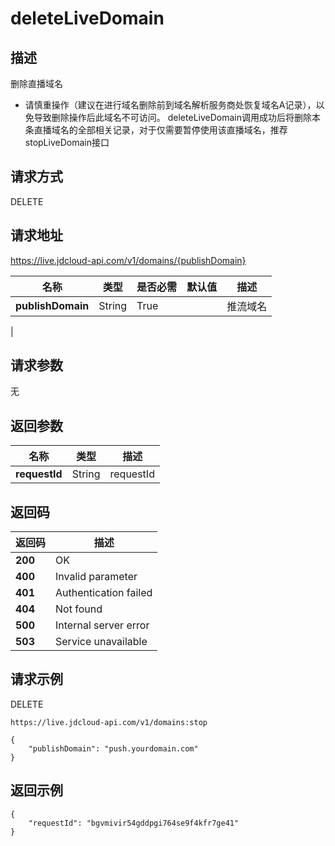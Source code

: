 # deleteLiveDomain


## 描述
删除直播域名
- 请慎重操作（建议在进行域名删除前到域名解析服务商处恢复域名A记录），以免导致删除操作后此域名不可访问。
  deleteLiveDomain调用成功后将删除本条直播域名的全部相关记录，对于仅需要暂停使用该直播域名，推荐stopLiveDomain接口


## 请求方式
DELETE

## 请求地址
https://live.jdcloud-api.com/v1/domains/{publishDomain}

|名称|类型|是否必需|默认值|描述|
|---|---|---|---|---|
|**publishDomain**|String|True| |推流域名
|

## 请求参数
无


## 返回参数
|名称|类型|描述|
|---|---|---|
|**requestId**|String|requestId|


## 返回码
|返回码|描述|
|---|---|
|**200**|OK|
|**400**|Invalid parameter|
|**401**|Authentication failed|
|**404**|Not found|
|**500**|Internal server error|
|**503**|Service unavailable|

## 请求示例
DELETE
```
https://live.jdcloud-api.com/v1/domains:stop

```
```
{
    "publishDomain": "push.yourdomain.com"
}
```

## 返回示例
```
{
    "requestId": "bgvmivir54gddpgi764se9f4kfr7ge41"
}
```

